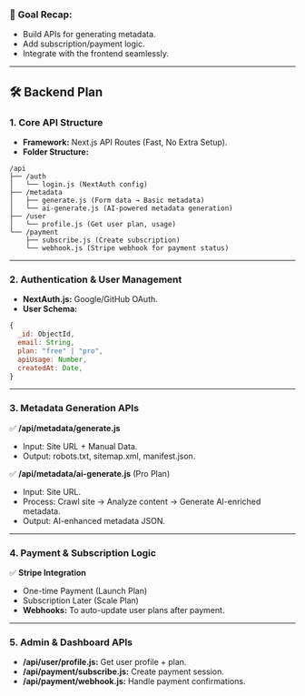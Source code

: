 
### 🎯 **Goal Recap:**  
- Build APIs for generating metadata.
- Add subscription/payment logic.
- Integrate with the frontend seamlessly.

---

## 🛠️ **Backend Plan**

### 1. **Core API Structure**
- **Framework:** Next.js API Routes (Fast, No Extra Setup).
- **Folder Structure:**
```
/api
├── /auth
│   └── login.js (NextAuth config)
├── /metadata
│   ├── generate.js (Form data → Basic metadata)
│   └── ai-generate.js (AI-powered metadata generation)
├── /user
│   └── profile.js (Get user plan, usage)
└── /payment
    ├── subscribe.js (Create subscription)
    └── webhook.js (Stripe webhook for payment status)
```

---

### 2. **Authentication & User Management**
- **NextAuth.js:** Google/GitHub OAuth.
- **User Schema:**
```js
{
  _id: ObjectId,
  email: String,
  plan: "free" | "pro",
  apiUsage: Number,
  createdAt: Date,
}
```

---

### 3. **Metadata Generation APIs**
✅ **/api/metadata/generate.js**  
- Input: Site URL + Manual Data.  
- Output: robots.txt, sitemap.xml, manifest.json.  

✅ **/api/metadata/ai-generate.js** (Pro Plan)  
- Input: Site URL.  
- Process: Crawl site → Analyze content → Generate AI-enriched metadata.  
- Output: AI-enhanced metadata JSON.  

---

### 4. **Payment & Subscription Logic**
✅ **Stripe Integration**
- One-time Payment (Launch Plan)
- Subscription Later (Scale Plan)
- **Webhooks:** To auto-update user plans after payment.

---

### 5. **Admin & Dashboard APIs**
- **/api/user/profile.js:** Get user profile + plan.
- **/api/payment/subscribe.js:** Create payment session.
- **/api/payment/webhook.js:** Handle payment confirmations.